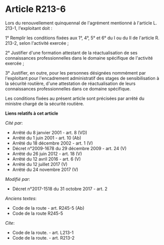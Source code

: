 # Article R213-6

Lors du renouvellement quinquennal de l'agrément mentionné à l'article L. 213-1, l'exploitant doit :

1° Remplir les conditions fixées aux 1°, 4°, 5° et 6° du I ou du II de l'article R. 213-2, selon l'activité exercée ;

2° Justifier d'une formation attestant de la réactualisation de ses connaissances professionnelles dans le domaine spécifique
de l'activité exercée ;

3° Justifier, en outre, pour les personnes désignées nommément par l'exploitant pour l'encadrement administratif des stages
de sensibilisation à la sécurité routière, d'une attestation de réactualisation de leurs connaissances professionnelles dans
ce domaine spécifique.

Les conditions fixées au présent article sont précisées par arrêté du ministre chargé de la sécurité routière.

**Liens relatifs à cet article**

_Cité par_:

  - Arrêté du 8 janvier 2001 - art. 8 (VD)
  - Arrêté du 1 juin 2001 - art. 10 (Ab)
  - Arrêté du 18 décembre 2002 - art. 1 (V)
  - Décret n°2009-1678 du 29 décembre 2009 - art. 24 (V)
  - Arrêté du 26 juin 2012 - art. 18 (V)
  - Arrêté du 12 avril 2016 - art. 6 (V)
  - Arrêté du 12 juillet 2017 (V)
  - Arrêté du 24 novembre 2017 (V)

_Modifié par_:

  - Décret n°2017-1518 du 31 octobre 2017 - art. 2

_Anciens textes_:

  - Code de la route - art. R245-5 (Ab)
  - Code de la route R245-5

_Cite_:

  - Code de la route. - art. L213-1
  - Code de la route. - art. R213-2
